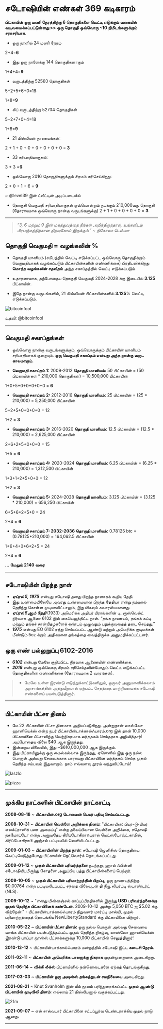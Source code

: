 # சடோஷியின் எண்கள் 369 கடிகாரம்

**பிட்காயின் ஒரு மணி நேரத்திற்கு 6 தொகுதிகளை வெட்டி எடுக்கும் வகையில் வடிவமைக்கப்பட்டுள்ளது >> ஒரு தொகுதி ஒவ்வொரு ~10 நிமிடங்களுக்கும் சராசரியாக.**

* ஒரு நாளில் 24 மணி நேரம்

2+4=**6**

* இது ஒரு நாளைக்கு 144 தொகுதிகளாகும்

1+4+4=**9**

* வருடத்திற்கு 52560 தொகுதிகள்

5+2+5+6+0=18

1+8=**9**

* லீப் வருடத்திற்கு 52704 தொகுதிகள்

5+2+7+0+4=18

1+8=**9**

* 21 மில்லியன் நாணயங்கள்:

2 + 1 + 0 + 0 + 0 + 0 + 0 + 0 = **3**

* 33 சரிபாதியாகுதல்:

3 + 3 =**6**

* ஒவ்வொரு 2016 தொகுதிகளுக்கும் சிரமம் சரிசெய்கிறது:

2 + 0 + 1 + 6 = **9**

~ @level39 இன் ட்வீட்டின் அடிப்படையில்

* தொகுதி வெகுமதி சரிபாதியாகுதல் ஒவ்வொன்றும் நடக்கும்
210,000வது தொகுதி (தோராயமாக ஒவ்வொரு நான்கு வருடங்களுக்கு)
2 + 1 + 0 + 0 + 0 + 0 = **3**

---

>*“3, 6 மற்றும் 9 இன் மகத்துவத்தை நீங்கள் அறிந்திருந்தால், உங்களிடம்
பிரபஞ்சத்திற்கான திறவுகோல் இருக்கும்.”
~ நிகோலா டெஸ்லா*

## தொகுதி வெகுமதி = வழங்கலின் %

* தொகுதி மானியம் (சமீபத்தில் வெட்டி எடுக்கப்பட்ட ஒவ்வொரு தொகுதிக்கும் வெகுமதியாகக் வழங்கப்படும் பிட்காயின்களின் எண்ணிக்கை) பிரதிபலிக்கிறது **மொத்த வழங்கலின் சதவீதம்** அந்த சகாப்தத்தில் வெட்டி எடுக்கப்படும்

* உதாரணமாக, தற்போதைய தொகுதி வெகுமதி
2024-2028 க்கு இடையில் **3.125** பிட்காயின்.

* இதே நான்கு வருடங்களில், 21 மில்லியன் பிட்காயின்களில் **3.125**% வெட்டி எடுக்கப்படும்.

![bitcoinfool](figure-028-bitcoinfool.png)

உதவி: @bitcoinfool

---

## வெகுமதி சகாப்தங்கள்

* ஒவ்வொரு நான்கு வருடங்களுக்கும், ஒவ்வொருக்கும் பிட்காயின் மானியம் சரிபாதியாகக் குறையும். **ஒரு வெகுமதி சகாப்தம் என்பது அந்த நான்கு வருட காலமாகும்.**

* **வெகுமதி சகாப்தம் 1:** 2009-2012 **தொகுதி மானியம்:** 50 பிட்காயின்
= (50 பிட்காயின்கள் * 210,000 தொகுதிகள்) = 10,500,000 பிட்காயின்

1+0+5+0+0+0+0+0 = **6**

* **வெகுமதி சகாப்தம் 2:** 2012-2016 **தொகுதி மானியம்:** 25 பிட்காயின்
= (25 * 210,000) = 5,250,000 பிட்காயின்

5+2+5+0+0+0+0 = 12

1+2 = **3**

* **வெகுமதி சகாப்தம் 3:** 2016-2020 **தொகுதி மானியம்:** 12.5 பிட்காயின்
= (12.5 * 210,000) = 2,625,000 பிட்காயின்

2+6+2+5+0+0+0 = 15

1+5 = **6**

* **வெகுமதி சகாப்தம் 4:** 2020-2024 **தொகுதி மானியம்:** 6.25 பிட்காயின்
= (6.25 * 210,000) = 1,312,500 பிட்காயின்

1+3+1+2+5+0+0 = 12

1+2 = **3**

* **வெகுமதி சகாப்தம் 5:** 2024-2028 **தொகுதி மானியம்:** 3.125 பிட்காயின்
= (3.125 * 210,000) = 656,250 பிட்காயின்

6+5+6+2+5+0 = 24

2+4 = **6**

* **வெகுமதி சகாப்தம் 7: 2032-2036 தொகுதி மானியம்:** 0.78125 btc
= (0.78125*210,000) = 164,062.5 பிட்காயின்

1+6+4+0+6+2+5 = 24

2+4 = **6**

**... மேலும் 2140 வரை**

---

## சடோஷியின் பிறந்த நாள்

* ***ஏப்ரல் 5, 1975*** என்பது சடோஷி தனது பிறந்த நாளாகக் கூறிய தேதி.
* இது உண்மையிலேயே அவரது உண்மையான பிறந்த தேதியா என்று நம்மால் தெரிந்து கொள்ள முடியாவிட்டாலும், இது மிகவும் சுவாரஸ்யமானது.
* ***ஏப்ரல் 5ஆம் தேதி*** (1933) அமெரிக்க அதிபர் பிராங்க்ளின் டி. ரூஸ்வெல்ட் நிர்வாக ஆணை 6102 இல் கையெழுத்திட்ட நாள்.
“தங்க நாணயம், தங்கக் கட்டி மற்றும் தங்கச் சான்றிதழ்களைக் கண்டம் முழுவதும் பதுக்குவதைத் தடை செய்தது.”
* ***1975*** என்பது EO 6102 ரத்து செய்யப்பட்ட ஆண்டு மற்றும் அமெரிக்க குடிமக்கள் மீண்டும் 5oz க்கும் அதிகமான தங்கத்தை வைத்திருக்க அனுமதிக்கப்பட்டனர்.

## ஒரு எண் பல்லுறுப்பு 6102-2016

* ***6102*** என்பது மேலே குறிப்பிட்ட நிர்வாக ஆணையின் எண்ணிக்கை.
* ***2016*** என்பது ஒவ்வொரு சிரமம் சரிசெய்தலின்போதும் வெட்டி எடுக்கப்பட்ட தொகுதிகளின் எண்ணிக்கை (தோராயமாக 2 வாரங்கள்).

>* மேலே உள்ள இரண்டு எடுத்துக்காட்டுகளிலும், ஒருவர் அனுமானிக்கலாம்
அரசாங்கத்தின் அத்துமீறலால் ஏற்பட்ட சேதத்தை மாற்றியமைக்க சடோஷி எண்களைப் பயன்படுத்தினார்.

---

## பிட்காயின் பீட்சா தினம்

* மே 22 பிட்காயின் பீட்சா தினமாக அறியப்படுகிறது. அன்றுதான் லாஸ்லோ ஹானியெக்ஸ் என்ற நபர் பிட்காயின்டாக்கால்ஃபாரம்.org இல் தான் 10,000 பிட்காயினை பீட்சாவிற்கு வெற்றிகரமாக வர்த்தகம் செய்ததாக அறிவித்தார்! அப்போதைய விலை $40 ஆக இருந்தது.
* இன்றைய விலையில், இது ~$610,000,000 ஆக இருக்கும்.
* இது பிட்காயினுக்கு ஒரு மைல்கல்லாக இருந்தது, ஏனெனில் இது ஒரு நல்ல பொருள் அல்லது சேவைக்காக யாராவது பிட்காயினை வர்த்தகம் செய்த முதல் தெரிந்த சம்பவம் இதுவாகும். நாம் எவ்வளவு தூரம் வந்துவிட்டோம்!

![laszlo](figure-029-laszlo.png)

![pizza](figure-030-pizza.png)

---

## முக்கிய நாட்களின் பிட்காயின் நாட்காட்டி

**2008-08-18** ~ **பிட்காயின்.org டொமைன் பெயர் பதிவு செய்யப்பட்டது.**

**2008-10-31** ~ **பிட்காயின் வெள்ளை அறிக்கை தினம்:** "பிட்காயின்: பியர்-டு-பியர் எலக்ட்ரானிக் பண அமைப்பு" என்ற தலைப்பிலான வெள்ளை அறிக்கை, சதொஷி நகமோட்டோ என்ற அனாமதேய கிரிப்டோகிராஃபரால் மெட்ஸ்டோவ்ட்.காமில், கிரிப்டோகிராபி அஞ்சல் பட்டியலில் வெளியிடப்பட்டது.

**2009-01-03** ~ **பிட்காயினின் பிறந்த நாள்:** சடோஷி ஜெனிசிஸ் தொகுதியை வெட்டியெடுத்தபோது பிட்காயின் நெட்வொர்க் தொடங்கப்பட்டது.

**2009-01-12** ~ **முதல் பிட்காயின் பரிவர்த்தனை** நடந்தது, ஹால் ஃபின்னி சடோஷியிடமிருந்து சோதனை அனுப்பிய பத்து பிட்காயின்களைப் பெற்றார்.

**2009-10-05** ~ **முதல் பிட்காயின் பரிமாற்றத்தின் பிறப்பு,** ஒரு நாணயத்திற்கு $0.00764 என்ற பட்டியலிடப்பட்ட சந்தை விலையுடன் தி நியூ லிபர்ட்டி ஸ்டாண்டர்ட் (NLS).

**2009-10-12** ~ "எனது மின்னஞ்சல் காப்புப்பிரதிகளில் இருந்து **USD பரிவர்த்தனைக்கு முதல் தெரிந்த பிட்காயினைக் கண்டேன்**. 2009-10-12 அன்று 5,050 BTC ஐ $5.02 க்கு விற்றேன்." - பிட்காயின்டாக்கால்ஃபாரம் நிறுவனர் மார்ட்டி மால்மி, முதல் பரிமாற்றத்தைத் தொடங்கிய NewLibertyStandard க்கு பிட்காயினை விற்றார்.

**2010-05-22** ~ **பிட்காயின் பீட்சா தினம்:** ஒரு நல்ல பொருள் அல்லது சேவையை வாங்க பிட்காயின் பயன்படுத்தப்பட்ட முதல் தெரிந்த நிகழ்வு, லாஸ்லோ ஹானியெக்ஸ் இரண்டு பாப்பா ஜான்ஸ் பீட்சாக்களுக்கு 10,000 பிட்காயின் செலுத்தினார்!

**2010-12-12** ~ பிட்காயின்டாக்கால்ஃபாரம் மன்றத்தில் சடோஷி இட்ட **கடைசி நேரம்**.

**2011-02-11** ~ **பிட்காயின் அமெரிக்க டாலருக்கு நிகராக** முதன்முறையாக அடைகிறது.

**2011-06-14** ~ **விக்கி லீக்ஸ்** பிட்காயினில் நன்கொடைகளை ஏற்கத் தொடங்குகிறது.

**2017-03-03** ~ **பிட்காயின் ஒரு அவுன்ஸ் தங்கத்துடன் சமநிலையை** அடைகிறது.

**2021-08-21** ~ Knut Svanholm இன் மீம் மூலம் பரிந்துரைக்கப்பட்ட **முதல் ஆண்டு பிட்காயின் முடிவிலி தினம்**:
எல்லாம் 21 மில்லியனால் வகுக்கப்பட்டது.

![21m](figure-031-21m.png)

**2021-09-07** ~ எல் சால்வடார் பிட்காயினை சட்டப்பூர்வ டெண்டராக்கிய முதல் நாடு ஆனது.

---